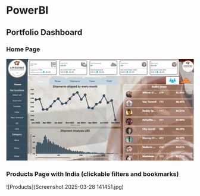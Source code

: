 # PowerBI

## Portfolio Dashboard

### Home Page 
![Home page](screenshot_of_powerbi.jpg)

### Products Page with India (clickable filters and bookmarks) 
![Products](Screenshot 2025-03-28 141451.jpg)
